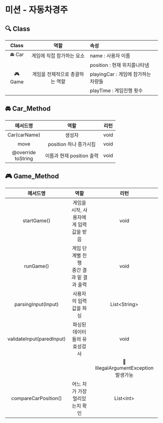 # 미션 - 자동차경주

## 🔍 Class

|  Class  |        역할         | 속성                        |
|:-------:|:-----------------:|:--------------------------|
| 🚘 Car  |  게임에 직접 참가하는 요소   | name : 사용자 이름             |
|         |                   | position : 현재 위치를나타냄      |
| 🎮 Game | 게임을 전체적으로 총괄하는 역할 | playingCar : 게임에 참가하는 차량들 |
|         |                   | playTime : 게임진행 횟수        |

## 🚘 Car_Method

|          메서드명          |         역할         |  리턴  |
|:----------------------:|:------------------:|:----:|
|      Car(carName)      |        생성자         | void |
|          move          |  position 하나 증가시킴  | void |
| @override<br/>toString | 이름과 현재 position 출력 | void |

## 🎮 Game_Method

|           메서드명            |             역할              |                리턴                |
|:-------------------------:|:---------------------------:|:--------------------------------:|
|        startGame()        |    게임을 시작, 사용자에게 입력값을 받음    |               void               |
|         runGame()         | 게임 단계별 진행<br/>중간 결과 밑 결과 출력 |               void               |
|    parsingInput(Input)    |        사용자의 입력값을 파싱         |          List\<String\>          |
| validateInput(paredInput) |       파싱된 데이터들의 유효성검사       |               void               |
|                           |                             | 🚨 IllegalArgumentException 발생가능 |
|   compareCarPosition()    |      어느 차가 가장 멀리있는지 확인      |           List\<int\>            |


